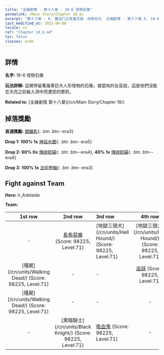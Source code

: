 ```yaml
---
title: "主線劇情 - 第十八章 - 18-6 怪物石像"
permalink: /Main Story/Chapter 18_6/
excerpt: "第十八章 - 6. 魔法门之英雄无敌：战争纪元  主線劇情 - 第十八章_6. 18-6 怪物石像"
last_modified_at: 2021-06-08
locale: cn
ref: "Chapter 18_6.md"
toc: false
classes: wide
---
```


## 詳情

 **名字:** 18-6 怪物石像

 **玩法詳解:** 這裡停留著幾尊巨大人形怪物的石像，據當地的女巫說，這是他們沒能在天亮之前躲入洞中而遭受的懲罰。

 **Related to:** [主線劇情 第十八章](/cn/Main Story/Chapter 18/)

## 掉落獎勵

 **首通獎勵:** [銀鑰匙](/cn/Items/con_693/){: .btn .btn--era3}

 **Drop 1:** **100% 1x** [神話水銀](/cn/Items/mat_63/){: .btn .btn--era5}

 **Drop 2:** **60% 0x** [傳說硫磺](/cn/Items/mat_57/){: .btn .btn--era4}, **40% 1x** [傳說硫磺](/cn/Items/mat_57/){: .btn .btn--era4}

 **Drop 3:** **100% 1x** [法術卷軸](/cn/Items/con_694/){: .btn .btn--era3}


## Fight against Team
 **Hero:** h_Adelaide

 **Team:**


  | 1st row | 2nd row | 3rd row | 4th row |
  |:----:|:----:|:----|:----:|
  | - | [長角惡魔](/cn/units/Demon/) (Score: 98225, Level:71)  | [地獄三頭犬](/cn/units/Hell Hound/) (Score: 98225, Level:71)  | [地獄三頭犬](/cn/units/Hell Hound/) (Score: 98225, Level:71)  |
  | [殭屍](/cn/units/Walking Dead/) (Score: 98225, Level:71)  | - | - | [巫妖](/cn/units/Lich/) (Score: 98225, Level:71)  |
  | [殭屍](/cn/units/Walking Dead/) (Score: 98225, Level:71)  | - | - | - |
  | - | [黑暗騎士](/cn/units/Black Knight/) (Score: 98225, Level:71)  | [吸血鬼](/cn/units/Vampire/) (Score: 98225, Level:71)  | - |


